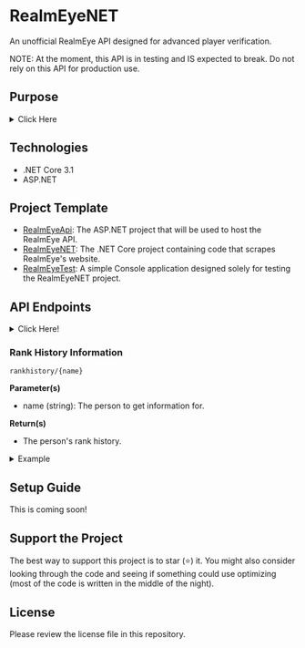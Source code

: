 ﻿# RealmEyeNET
An unofficial RealmEye API designed for advanced player verification. 

NOTE: At the moment, this API is in testing and IS expected to break. Do not rely on this API for production use. 

## Purpose
<details>
<summary>Click Here</summary>
<br>
There are several other hosted APIs online; however, those APIs have either reached their end of life or are approaching it.
- Tiffit's API: Taken down on June 2nd, 2020.
	- Reason: "I've decided to stop maintaining the API since it stopped being something that I did for fun and more of a 'job.'"
- [Nightfirecat's API](https://github.com/Nightfirecat/RealmEye-API): Pretty outdated and expected to reach end-of-life soon (from the developer himself).

While both APIs have done an amazing job, the developers that have worked on these APIs have sadly moved on to pursue other interests. I have decided, then, to write my own API so I can continue to use it for my [bot](https://github.com/DungeoneerExalt/ZeroRaidBot/).
</details>

## Technologies
- .NET Core 3.1
- ASP.NET

## Project Template
- [RealmEyeApi](https://github.com/ewang2002/RealmEye.NET/tree/master/RealmEyeApi): The ASP.NET project that will be used to host the RealmEye API.
- [RealmEyeNET](https://github.com/ewang2002/RealmEye.NET/tree/master/RealmEyeNET): The .NET Core project containing code that scrapes RealmEye's website. 
- [RealmEyeTest](https://github.com/ewang2002/RealmEye.NET/tree/master/RealmEyeTest): A simple Console application designed solely for testing the RealmEyeNET project.

## API Endpoints
<details>
<summary>Click Here!</summary>
<br>
There are several endpoints that allow you to access various sections of someone's RealmEye profile. Upon sending a request, the API will scrape data from RealmEye and return the scrapped data in a JSON format.

The base URL is shown below.
```
api/realmeye/
```

Below are all available endpoints. For the examples, I will be using the IGN `Opre`. Do note that the examples may be shortened.


### Basic Data
```
basics/{name}
```

**Parameter(s)**
- name (string): The person to get information for. 

**Return(s)**
- All the information found in the top-left corner of a person's RealmEye profile.

<details>
<summary>Example</summary>
<br>
```
{
    "status": 0,
    "name": "Opre",
    "characterCount": 3,
    "skins": 16,
    "fame": 83,
    "exp": 18915,
    "rank": 71,
    "accountFame": 16612,
    "guild": "Exotics",
    "guildRank": "Founder",
    "firstSeen": null,
    "created": "~8 years and 107 days ago",
    "lastSeen": "2020-08-14 03:26:36 at USWest3 as Huntress",
    "description": []
}
```
</details>


### Character Data
```
char/{name}
```

**Parameter(s)**
- name (string): The person to get information for. 

**Return(s)**
- All of the player's active characters (found on RealmEye). Note that RealmEye purposely shows the "best" character for each class; in other words, if a player has two characters of the same class, RealmEye will only display the best of the two characters. 

<details>
<summary>Example</summary>
<br>
```
{
    "status": 0,
    "characters": [
        {
            "characterType": "Huntress",
            "level": 1,
            "classQuestsCompleted": 5,
            "fame": 0,
            "experience": 0,
            "place": 9032,
            "equipmentData": [
                "Bow of Covert Havens T12",
                "Giantcatcher Trap T6",
                "Hydra Skin Armor T13",
                "Ring of Exalted Health T5"
            ],
            "hasBackpack": false,
            "stats": {},
            "statsMaxed": 0
        },
        {
            "characterType": "Ninja",
            "level": 20,
            "classQuestsCompleted": 3,
            "fame": 65,
            "experience": 18915,
            "place": 6678,
            "equipmentData": [
                "Doku No Ken UT",
                "Doom Circle T6",
                "Harlequin Armor UT",
                "Frimarra UT"
            ],
            "hasBackpack": true,
            "stats": {},
            "statsMaxed": 1
        },
        {
            "characterType": "Trickster",
            "level": 20,
            "classQuestsCompleted": 4,
            "fame": 18,
            "experience": 0,
            "place": 8467,
            "equipmentData": [
                "Steel Dagger T0",
                "Decoy Prism T0",
                "Coral Silk Armor UT",
                "Ring of the Nile UT"
            ],
            "hasBackpack": true,
            "stats": {},
            "statsMaxed": 0
        }
    ]
}
```
</details>


### Pet Data
```
pets/{name}
```

**Parameter(s)**
- name (string): The person to get information for. 

**Return(s)**
- All of the player's pets. 

<details>
<summary>Example</summary>
<br>
```
{
    "status": 0,
    "pets": [
        {
            "activePetSkinId": 9173,
            "name": "Golden Sagitt...",
            "rarity": "Legendary",
            "family": "Humanoid",
            "place": 16902,
            "petAbilities": [
                {
                    "isUnlocked": true,
                    "abilityName": "Heal",
                    "level": 81,
                    "isMaxed": false
                },
                {
                    "isUnlocked": true,
                    "abilityName": "Magic Heal",
                    "level": 77,
                    "isMaxed": false
                },
                {
                    "isUnlocked": true,
                    "abilityName": "Savage",
                    "level": 61,
                    "isMaxed": false
                }
            ],
            "maxLevel": 85
        },
        {
            "activePetSkinId": 32603,
            "name": "Lil\u0026apos; Cyclops",
            "rarity": "Rare",
            "family": "Spooky",
            "place": -1,
            "petAbilities": [
                {
                    "isUnlocked": true,
                    "abilityName": "Heal",
                    "level": 57,
                    "isMaxed": false
                },
                {
                    "isUnlocked": true,
                    "abilityName": "Electric",
                    "level": 55,
                    "isMaxed": false
                },
                {
                    "isUnlocked": false,
                    "abilityName": "Magic Heal",
                    "level": -1,
                    "isMaxed": false
                }
            ],
            "maxLevel": 70
        }
    ]
}
```
</details>


### Graveyard Data
```
graveyard/{name}/{amount?}
```

**Parameter(s)**
- name (string): The person to get information for. 
- amount (int?): The maximum number of entries to achieve. By default, this is set to `-1` (all entries). 

**Return(s)**
- The player's graveyard. If you do not specify an amount, the API will go through ALL of the player's dead characters. Depending on who you look up, the API can take upwards of 4 minutes.

<details>
<summary>Example</summary>
<br>
```
{
    "status": 0,
    "graveyardCount": 1010,
    "graveyard": [
        {
            "diedOn": "2020-08-14T03:22:31Z",
            "character": "Samurai",
            "level": 20,
            "baseFame": 1250,
            "totalFame": 3364,
            "experience": 2108042,
            "equipment": [
                "Masamune T12",
                "Royal Wakizashi T6",
                "Acropolis Armor T13",
                "Ring of Exalted Health T5"
            ],
            "maxedStats": 7,
            "killedBy": "Actual Ent Ancient",
            "hadBackpack": false
        },
        {
            "diedOn": "2020-08-11T18:53:12Z",
            "character": "Wizard",
            "level": 20,
            "baseFame": 82,
            "totalFame": 156,
            "experience": 46101,
            "equipment": [
                "Staff of the Cosmic Whole T12",
                "Elemental Detonation Spell T6",
                "Robe of the Grand Sorcerer T13",
                "Ring of Exalted Health T5"
            ],
            "maxedStats": 0,
            "killedBy": "Horrid Reaper",
            "hadBackpack": true
        },
        {
            "diedOn": "2020-08-09T21:52:24Z",
            "character": "Ninja",
            "level": 10,
            "baseFame": 7,
            "totalFame": 7,
            "experience": 4682,
            "equipment": [
                "Line Kutter Katana T4",
                "Four-Point Star T1",
                "Studded Leather Armor T8",
                "Ring of Vitality T1"
            ],
            "maxedStats": 0,
            "killedBy": "DS Gulpord the Slime God",
            "hadBackpack": false
        }
    ]
}
```
</details>


## Graveyard Summary 
```
graveyardsummary/{name}
```

**Parameter(s)**
- name (string): The person to get information for. 

**Return(s)**
- The graveyard summary. 

<details>
<summary>Example</summary>
<br>
```
{
    "status": 0,
    "properties": [
        {
            "achievement": "Base fame",
            "total": 69422,
            "max": 5414,
            "average": 68.73,
            "min": 0
        },
        {
            "achievement": "Total fame",
            "total": 122364,
            "max": 20244,
            "average": 121.15,
            "min": 0
        },
        {
            "achievement": "Oryx kills",
            "total": 6,
            "max": 1,
            "average": 0.01,
            "min": 0
        },
        {
            "achievement": "God kills",
            "total": 26379,
            "max": 1083,
            "average": 26.12,
            "min": 0
        },
        {
            "achievement": "Monster kills",
            "total": 325020,
            "max": 10764,
            "average": 321.8,
            "min": 0
        },
        {
            "achievement": "Quests completed",
            "total": 15661,
            "max": 1056,
            "average": 15.51,
            "min": 0
        },
        {
            "achievement": "Tiles uncovered",
            "total": 152371196,
            "max": 3806863,
            "average": 150862.57,
            "min": 2740
        },
        {
            "achievement": "Lost Halls completed",
            "total": 0,
            "max": 0,
            "average": 0,
            "min": 0
        },
        {
            "achievement": "Voids completed",
            "total": 0,
            "max": 0,
            "average": 0,
            "min": 0
        },
        {
            "achievement": "Cultist Hideouts completed",
            "total": 47,
            "max": 15,
            "average": 0.05,
            "min": 0
        }
    ],
    "technicalProperties": [
        {
            "achievement": "God kill assists",
            "total": "91667",
            "max": "1741",
            "average": "90.8",
            "min": "0"
        },
        {
            "achievement": "Monster kill assists",
            "total": "562578",
            "max": "41796",
            "average": "557",
            "min": "0"
        }
    ],
    "statsCharacters": [
        {
            "characterType": "Rogue",
            "stats": [
                143,
                1,
                1,
                0,
                0,
                0,
                0,
                1,
                0
            ],
            "total": 146
        },
        {
            "characterType": "Archer",
            "stats": [
                72,
                2,
                0,
                1,
                0,
                0,
                0,
                1,
                0
            ],
            "total": 76
        },
        {
            "characterType": "Wizard",
            "stats": [
                80,
                3,
                0,
                1,
                0,
                0,
                1,
                0,
                0
            ],
            "total": 85
        }
    ]
}
```
</details>


### Name History Information
```
namehistory/{name}
```

**Parameter(s)**
- name (string): The person to get information for. 

**Return(s)**
- The person's name history. 

<details>
<summary>Example (No Name Changes)</summary>
<br>
{"status":0,"nameHistory":[]}
</details>

<details>
<summary>Example (Name Changes)</summary>
<br>
```
{
    "status": 0,
    "nameHistory": [
        {
            "name": "Japan",
            "from": "2017-09-09T09:00:32Z",
            "to": ""
        },
        {
            "name": "Japannnnn",
            "from": "2015-01-13T14:11:43Z",
            "to": "2017-09-09T09:00:32Z"
        },
        {
            "name": "Japannnnn",
            "from": "",
            "to": "2015-01-13T14:11:43Z"
        }
    ]
}
```
</details>


### Guild History Information
```
guildhistory/{name}
```

**Parameter(s)**
- name (string): The person to get information for. 

**Return(s)**
- The person's guild history. 

<details>
<summary>Example</summary>
<br>
```
{
    "status": 0,
    "guildHistory": [
        {
            "guildName": "Exotics",
            "guildRank": "Founder",
            "from": "2019-01-10T03:10:54Z",
            "to": ""
        },
        {
            "guildName": "Exotics",
            "guildRank": "Leader",
            "from": "2018-12-17T05:02:11Z",
            "to": "2019-01-10T03:10:54Z"
        },
        {
            "guildName": "Exotics",
            "guildRank": "Initiate",
            "from": "2018-11-11T06:13:26Z",
            "to": "2018-12-17T05:02:11Z"
        },
        {
            "guildName": "Not in a guild",
            "guildRank": "",
            "from": "2018-11-11T06:11:44Z",
            "to": "2018-11-11T06:13:26Z"
        },
        {
            "guildName": "Banished Gods",
            "guildRank": "Initiate",
            "from": "2018-02-18T05:55:57Z",
            "to": "2018-11-11T06:11:44Z"
        },
        {
            "guildName": "Not in a guild",
            "guildRank": "",
            "from": "2018-02-17T23:22:32Z",
            "to": "2018-02-18T05:55:57Z"
        },
        {
            "guildName": "Common",
            "guildRank": "Founder",
            "from": "2017-08-09T03:04:31Z",
            "to": "2018-02-17T23:22:32Z"
        }
    ]
}
```
</details>
</details>


### Rank History Information
```
rankhistory/{name}
```

**Parameter(s)**
- name (string): The person to get information for. 

**Return(s)**
- The person's rank history. 

<details>
<summary>Example</summary>
<br>
```
{
    "status": 0,
    "rankHistory": [
        {
            "rank": 71,
            "achieved": "2020-07-31 22:13:49 in ~ 20 hours 17 minutes",
            "date": "2020-07-31T22:13:49Z"
        },
        {
            "rank": 70,
            "achieved": "2020-07-31 01:56:26 in ~ 1 day 23 hours 59 minutes",
            "date": "2020-07-31T01:56:26Z"
        },
        {
            "rank": 69,
            "achieved": "2020-07-29 01:57:15 in ~ 4 days 3 hours 25 minutes",
            "date": "2020-07-29T01:57:15Z"
        }
    ]
}
```
</details>

## Setup Guide
This is coming soon!

## Support the Project
The best way to support this project is to star (⭐) it. You might also consider looking through the code and seeing if something could use optimizing (most of the code is written in the middle of the night). 

## License
Please review the license file in this repository.